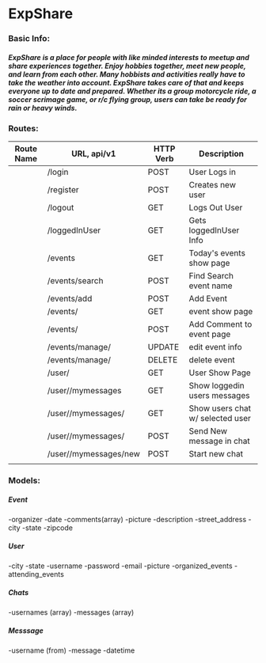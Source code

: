 # ExpShare

### Basic  Info:

##### ExpShare is a place for people with like minded interests to meetup and share experiences together. Enjoy hobbies together, meet new people, and learn from each other. Many hobbists and activities really have to take the weather into account. ExpShare takes care of that and keeps everyone up to date and prepared. Whether its a group motorcycle ride, a soccer scrimage game, or r/c flying group, users can take be ready for rain or heavy winds.


### Routes:

| Route Name 	| URL, api/v1                	| HTTP Verb 	| Description                      	|
|------------	|----------------------------	|-----------	|----------------------------------	|
|            	| /login                     	| POST      	| User Logs in                     	|
|            	| /register                  	| POST      	| Creates new user                 	|
|            	| /logout                    	| GET       	| Logs Out User                    	|
|            	| /loggedInUser              	| GET       	| Gets loggedInUser Info           	|
|            	| /events                    	| GET       	| Today's events show page         	|
|            	| /events/search             	| POST      	| Find Search event name           	|
|            	| /events/add                	| POST      	| Add Event                        	|
|            	| /events/<id>               	| GET       	| event show page                  	|
|            	| /events/<id>               	| POST      	| Add Comment to event page        	|
|            	| /events/manage/<id>        	| UPDATE    	| edit event info                  	|
|            	| /events/manage/<id>        	| DELETE    	| delete event                     	|
|            	| /user/<id>                 	| GET       	| User Show Page                   	|
|            	| /user/<id>/mymessages      	| GET       	| Show loggedin users messages     	|
|            	| /user/<id>/mymessages/<id> 	|  GET      	| Show users chat w/ selected user 	|
|            	| /user/<id>/mymessages/<id> 	| POST      	| Send New message in chat         	|
|            	| /user/<id>/mymessages/new  	| POST      	| Start new chat                   	|
|            	|                            	|           	|                                  	|


### Models:

##### Event
-organizer
-date
-comments(array)
-picture
-description
-street_address
-city
-state
-zipcode

##### User
-city
-state
-username
-password
-email
-picture
-organized_events
-attending_events

##### Chats
-usernames (array)
-messages (array)

##### Messsage
-username (from)
-message
-datetime

